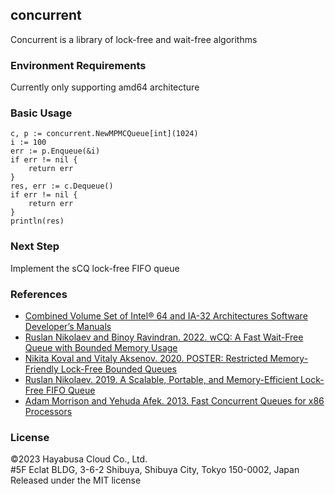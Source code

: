 ## concurrent

Concurrent is a library of lock-free and wait-free algorithms 

### Environment Requirements

Currently only supporting amd64 architecture

### Basic Usage
```golang
c, p := concurrent.NewMPMCQueue[int](1024)
i := 100
err := p.Enqueue(&i)
if err != nil {
	return err
}
res, err := c.Dequeue()
if err != nil {
	return err
}
println(res)
```

### Next Step
Implement the sCQ lock-free FIFO queue

### References
* [Combined Volume Set of Intel® 64 and IA-32 Architectures Software Developer’s Manuals](https://www.intel.com/content/www/us/en/developer/articles/technical/intel-sdm.html)
* [Ruslan Nikolaev and Binoy Ravindran. 2022. wCQ: A Fast Wait-Free Queue with Bounded Memory Usage](https://arxiv.org/pdf/2201.02179.pdf)
* [Nikita Koval and Vitaly Aksenov. 2020. POSTER: Restricted Memory-Friendly Lock-Free Bounded Queues](https://nikitakoval.org/publications/ppopp20-queues.pdf)
* [Ruslan Nikolaev. 2019. A Scalable, Portable, and Memory-Efficient Lock-Free FIFO Queue](https://drops.dagstuhl.de/opus/volltexte/2019/11335/pdf/LIPIcs-DISC-2019-28.pdf)
* [Adam Morrison and Yehuda Afek. 2013. Fast Concurrent Queues for x86 Processors](https://dl.acm.org/doi/10.1145/2442516.2442527)

### License
©2023 Hayabusa Cloud Co., Ltd.  
#5F Eclat BLDG, 3-6-2 Shibuya, Shibuya City, Tokyo 150-0002, Japan  
Released under the MIT license
